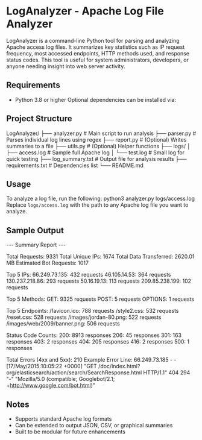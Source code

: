# LogAnalyzer - Apache Log File Analyzer
LogAnalyzer is a command-line Python tool for parsing and analyzing Apache access log files. It summarizes key statistics such as IP request frequency, most accessed endpoints, HTTP methods used, and response status codes. This tool is useful for system administrators, developers, or anyone needing insight into web server activity.

## Requirements
- Python 3.8 or higher
Optional dependencies can be installed via:

## Project Structure
LogAnalyzer/
├── analyzer.py # Main script to run analysis
├── parser.py # Parses individual log lines using regex
├── report.py # (Optional) Writes summaries to a file
├── utils.py # (Optional) Helper functions
├── logs/
│ ├── access.log # Sample full Apache log
│ └── test.log # Small log for quick testing
├── log_summary.txt # Output file for analysis results
├── requirements.txt # Dependencies list
└── README.md

## Usage
To analyze a log file, run the following:
python3 analyzer.py logs/access.log
Replace `logs/access.log` with the path to any Apache log file you want to analyze.

## Sample Output
--- Summary Report ---

Total Requests: 9331
Total Unique IPs: 1674
Total Data Transferred: 2620.01 MB
Estimated Bot Requests: 1017

Top 5 IPs:
66.249.73.135: 432 requests
46.105.14.53: 364 requests
130.237.218.86: 293 requests
50.16.19.13: 113 requests
209.85.238.199: 102 requests

Top 5 Methods:
GET: 9325 requests
POST: 5 requests
OPTIONS: 1 requests

Top 5 Endpoints:
/favicon.ico: 788 requests
/style2.css: 532 requests
/reset.css: 528 requests
/images/jordan-80.png: 522 requests
/images/web/2009/banner.png: 506 requests

Status Code Counts:
200: 8913 responses
206: 45 responses
301: 163 responses
403: 2 responses
404: 205 responses
416: 2 responses
500: 1 responses

Total Errors (4xx and 5xx): 210
Example Error Line:
66.249.73.185 - - [17/May/2015:10:05:22 +0000] "GET /doc/index.html?org/elasticsearch/action/search/SearchResponse.html HTTP/1.1" 404 294 "-" "Mozilla/5.0 (compatible; Googlebot/2.1; +http://www.google.com/bot.html)"

## Notes
- Supports standard Apache log formats
- Can be extended to output JSON, CSV, or graphical summaries
- Built to be modular for future enhancements

